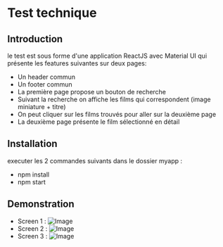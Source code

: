 # Test technique 

## Introduction
le test est sous forme d'une application ReactJS avec Material UI qui présente les features suivantes sur deux pages:
* Un header commun
* Un footer commun
* La première page propose un bouton de recherche
* Suivant la recherche on affiche les films qui correspondent (image miniature + titre)
* On peut cliquer sur les films trouvés pour aller sur la deuxième page
* La deuxième page présente le film sélectionné en détail

## Installation
executer les 2 commandes suivants dans le dossier myapp :
* npm install
* npm start

## Demonstration
* Screen 1 :
![Image](https://github.com/SafaaKHADIM/noboTest/blob/master/screen1.png)
* Screen 2 :
![Image](https://github.com/SafaaKHADIM/noboTest/blob/master/screen2.png)
* Screen 3 :
![Image](https://github.com/SafaaKHADIM/noboTest/blob/master/Screen3.png)
